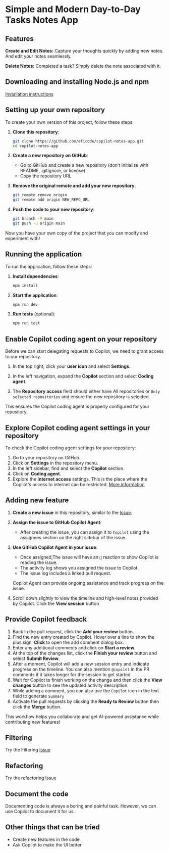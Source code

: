 # Simple and Modern Day-to-Day Tasks Notes App

## Features

**Create and Edit Notes:** Capture your thoughts quickly by adding new notes. And edit your notes seamlessly.

**Delete Notes:** Completed a task? Simply delete the note associated with it.

## Downloading and installing Node.js and npm

[Installation instructions ](https://docs.npmjs.com/downloading-and-installing-node-js-and-npm)

## Setting up your own repository

To create your own version of this project, follow these steps:

1. **Clone this repository**:
    ```bash
    git clone https://github.com/eficode/copilot-notes-app.git
    cd copilot-notes-app
    ```

2. **Create a new repository on GitHub**:
   - Go to GitHub and create a new repository (don't initialize with README, .gitignore, or license)
   - Copy the repository URL

3. **Remove the original remote and add your new repository**:
    ```bash
    git remote remove origin
    git remote add origin NEW_REPO_URL
    ```

4. **Push the code to your new repository**:
    ```bash
    git branch -M main
    git push -u origin main
    ```

Now you have your own copy of the project that you can modify and experiment with!

## Running the application

To run the application, follow these steps:

1. **Install dependencies**:
    ```bash
    npm install
    ```

2. **Start the application**:
    ```bash
    npm run dev
    ```

3. **Run tests** (optional):
    ```bash
    npm run test
    ```

## Enable Copilot coding agent on your repository

Before we can start delegating requests to Copilot, we need to grant access to our repository.

1. In the top right, click your **user icon** and select **Settings**.

1. In the left navigation, expand the **Copilot** section and select **Coding agent**.

1. The **Repository access** field should either have All repositories or `Only selected repositories` and ensure the new repository is selected.

This ensures the Copilot coding agent is properly configured for your repository.

## Explore Copilot coding agent settings in your repository

To check the Copilot coding agent settings for your repository:

1. Go to your repository on GitHub.
2. Click on **Settings** in the repository menu.
3. In the left sidebar, find and select the **Copilot** section.
4. Click on **Coding agent**.
5. Explore the **Internet access** settings. This is the place where the Copilot's access to internet can be restricted. [More information](https://docs.github.com/en/enterprise-cloud@latest/copilot/how-tos/use-copilot-agents/coding-agent/customize-the-agent-firewall)

## Adding new feature

1. **Create a new issue** in this repository, similar to the [Issue](https://github.com/eficode/copilot-notes-app/issues/1).
2. **Assign the issue to GitHub Copilot Agent**:
   - After creating the issue, you can assign it to `Copilot` using the assignees section on the right sidebar of the issue.
3. **Use GitHub Copilot Agent in your issue**:
   - Once assigned,The issue will have an `👀` reaction to show Copilot is reading the issue.
   - The activity log shows you assigned the issue to Copilot.
   - The issue log includes a linked pull request. 
    
    Copilot Agent can provide ongoing assistance and track progress on the issue.
4. Scroll down slightly to view the timeline and high-level notes provided by Copilot. Click the **View session** button

## Provide Copilot feedback

1. Back in the pull request, click the **Add your review** button.
2. Find the new entry created by Copilot. Hover over a line to show the plus sign. **Click** to open the add comment dialog box.
3. Enter any additional comments and click on **Start a review**.
4. At the top of the changes list, click the **Finish your review** button and select **Submit Review**.
5. After a moment, Copilot will add a new session entry and indicate progress on the timeline. You can also mention `@copilot` in the PR comments if it takes longer for the session to get started
6. Wait for Copilot to finish working on the change and then click the **View changes** button to see the updated activity description.
7. While adding a comment, you can also use the `Copilot` icon in the text field to generate  `Summary`
8. Activate the pull requests by clicking the **Ready to Review** button then click the **Merge** button.

This workflow helps you collaborate and get AI-powered assistance while contributing new features!

## Filtering

Try the Filtering [Issue](https://github.com/eficode/copilot-notes-app/issues/3)


## Refactoring

Try the refactoring [Issue](https://github.com/eficode/copilot-notes-app/issues/2)

## Document the code

Documenting code is always a boring and painful task. However, we can use Copilot to document it for us.

## Other things that can be tried

- Create new features in the code
- Ask Copilot to make the UI better
